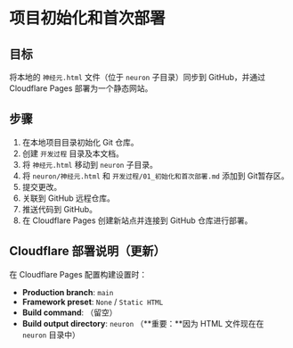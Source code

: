 # 项目初始化和首次部署

## 目标

将本地的 `神经元.html` 文件（位于 `neuron` 子目录）同步到 GitHub，并通过 Cloudflare Pages 部署为一个静态网站。

## 步骤

1.  在本地项目目录初始化 Git 仓库。
2.  创建 `开发过程` 目录及本文档。
3.  将 `神经元.html` 移动到 `neuron` 子目录。
4.  将 `neuron/神经元.html` 和 `开发过程/01_初始化和首次部署.md` 添加到 Git暂存区。
5.  提交更改。
6.  关联到 GitHub 远程仓库。
7.  推送代码到 GitHub。
8.  在 Cloudflare Pages 创建新站点并连接到 GitHub 仓库进行部署。

## Cloudflare 部署说明（更新）

在 Cloudflare Pages 配置构建设置时：

*   **Production branch**: `main`
*   **Framework preset**: `None` / `Static HTML`
*   **Build command**: （留空）
*   **Build output directory**: `neuron` （**重要：**因为 HTML 文件现在在 `neuron` 目录中） 